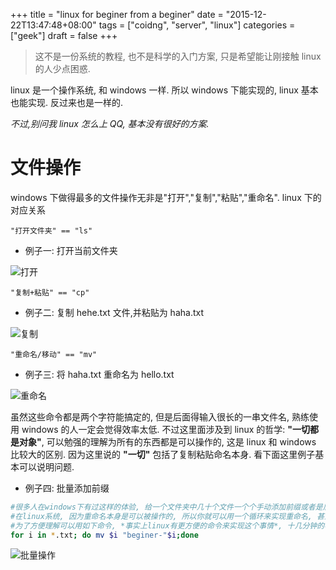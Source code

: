 +++
title = "linux for beginer from a beginer"
date = "2015-12-22T13:47:48+08:00"
tags = ["coidng", "server", "linux"]
categories = ["geek"]
draft = false
+++

> 这不是一份系统的教程, 也不是科学的入门方案, 只是希望能让刚接触 linux 的人少点困惑.

linux 是一个操作系统, 和 windows 一样. 所以 windows 下能实现的, linux 基本也能实现. 反过来也是一样的.

_不过,别问我 linux 怎么上 QQ, 基本没有很好的方案._

# 文件操作

windows 下做得最多的文件操作无非是"打开","复制","粘贴","重命名".
linux 下的对应关系

```
"打开文件夹" == "ls"
```

- 例子一: 打开当前文件夹

![打开](/images/linux_b1.png)

```
"复制+粘贴" == "cp"
```

- 例子二: 复制 hehe.txt 文件,并粘贴为 haha.txt

![复制](/images/linux_b2.png)

```
"重命名/移动" == "mv"
```

- 例子三: 将 haha.txt 重命名为 hello.txt

![重命名](/images/linux_b3.png)

虽然这些命令都是两个字符能搞定的, 但是后面得输入很长的一串文件名, 熟练使用 windows 的人一定会觉得效率太低.
不过这里面涉及到 linux 的哲学: **"一切都是对象"**, 可以勉强的理解为所有的东西都是可以操作的, 这是 linux 和 windows 比较大的区别. 因为这里说的 **"一切"** 包括了复制粘贴命名本身. 看下面这里例子基本可以说明问题.

- 例子四: 批量添加前缀

```bash
#很多人在windows下有过这样的体验, 给一个文件夹中几十个文件一个个手动添加前缀或者是后缀, 十几分钟一直在重复右键,重命名,修改,确定...
#在linux系统, 因为重命名本身是可以被操作的, 所以你就可以用一个循环来实现重命名, 甚至对重命名命令本身进行修改
#为了方便理解可以用如下命令, *事实上linux有更方便的命令来实现这个事情*, 十几分钟的事情可以在十几秒内完成.
for i in *.txt; do mv $i "beginer-"$i;done
```

![批量操作](/images/linux_b4.png)
